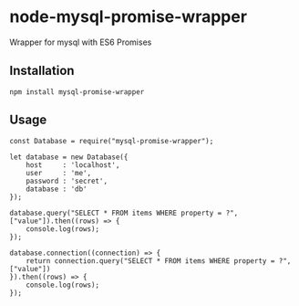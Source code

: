 # node-mysql-promise-wrapper

Wrapper for mysql with ES6 Promises

## Installation

```
npm install mysql-promise-wrapper
```

## Usage

```
const Database = require("mysql-promise-wrapper");

let database = new Database({
    host     : 'localhost',
    user     : 'me',
    password : 'secret',
    database : 'db'
});

database.query("SELECT * FROM items WHERE property = ?", ["value"]).then((rows) => {
    console.log(rows);
});

database.connection((connection) => {
    return connection.query("SELECT * FROM items WHERE property = ?", ["value"])
}).then((rows) => {
    console.log(rows);
});

```
